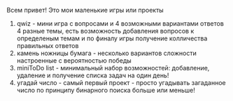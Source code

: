 Всем привет!
Это мои маленькие игры или проекты 
1) qwiz - мини игра с вопросами и 4 возможными вариантами ответов 4 разные темы,
есть возможность добавления вопросов к определеным темам и по финалу игры получение колличества правильных ответов
2) камень ножницы бумага - несколько вариантов сложности настроенные с вероятностью победы
3) miniToDo list - минимальный набор возможностей: добавление, удаление и получение списка задач на один день!  
4) угадай число - самый первый проект - просто угадывать загаданное число по принципу бинарного поиска больше или меньше!
